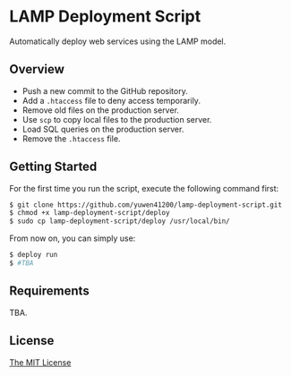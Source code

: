 # LAMP Deployment Script #
Automatically deploy web services using the LAMP model.

## Overview ##
+ Push a new commit to the GitHub repository.
+ Add a `.htaccess` file to deny access temporarily.
+ Remove old files on the production server.
+ Use `scp` to copy local files to the production server.
+ Load SQL queries on the production server.
+ Remove the `.htaccess` file.

## Getting Started ##
For the first time you run the script, execute the following command first:
```bash
$ git clone https://github.com/yuwen41200/lamp-deployment-script.git
$ chmod +x lamp-deployment-script/deploy
$ sudo cp lamp-deployment-script/deploy /usr/local/bin/
```
From now on, you can simply use:
```bash
$ deploy run
$ #TBA
```

## Requirements ##
TBA.

## License ##
[The MIT License](https://raw.githubusercontent.com/yuwen41200/lamp-deployment-script/master/LICENSE)

